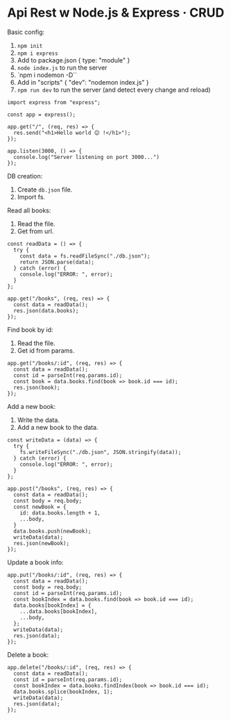 # Api Rest w Node.js & Express · CRUD

Basic config:
1. `npm init`
2. `npm i express`
3. Add to package.json { type: "module" }
4. `node index.js` to run the server
5. `npm i nodemon -D``
6. Add in "scripts" { "dev": "nodemon index.js" }
7. `npm run dev` to run the server (and detect every change and reload)

```
import express from "express";

const app = express();

app.get("/", (req, res) => {
  res.send("<h1>Hello world 😊 !</h1>");
});

app.listen(3000, () => {
  console.log("Server listening on port 3000...")
});
```

DB creation:
1. Create `db.json` file.
2. Import fs.

Read all books:
1. Read the file.
2. Get from url.

```
const readData = () => {
  try {
    const data = fs.readFileSync("./db.json");
    return JSON.parse(data);
  } catch (error) {
    console.log("ERROR: ", error);
  }
};

app.get("/books", (req, res) => {
  const data = readData();
  res.json(data.books);
});
```

Find book by id:
1. Read the file.
2. Get id from params.

```
app.get("/books/:id", (req, res) => {
  const data = readData();
  const id = parseInt(req.params.id);
  const book = data.books.find(book => book.id === id);
  res.json(book);
});
```

Add a new book:
1. Write the data.
2. Add a new book to the data.

```
const writeData = (data) => {
  try {
    fs.writeFileSync("./db.json", JSON.stringify(data));
  } catch (error) {
    console.log("ERROR: ", error);
  }
};

app.post("/books", (req, res) => {
  const data = readData();
  const body = req.body;
  const newBook = {
    id: data.books.length + 1,
    ...body,
  }
  data.books.push(newBook);
  writeData(data);
  res.json(newBook);
});
```

Update a book info:

```
app.put("/books/:id", (req, res) => {
  const data = readData();
  const body = req.body;
  const id = parseInt(req.params.id);
  const bookIndex = data.books.find(book => book.id === id);
  data.books[bookIndex] = {
    ...data.books[bookIndex],
    ...body,
  };
  writeData(data);
  res.json(data);
});
```

Delete a book:

```
app.delete("/books/:id", (req, res) => {
  const data = readData();
  const id = parseInt(req.params.id);
  const bookIndex = data.books.findIndex(book => book.id === id);
  data.books.splice(bookIndex, 1);
  writeData(data);
  res.json(data);
});
```
